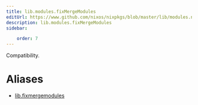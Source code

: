```yaml
---
title: lib.modules.fixMergeModules
editUrl: https://www.github.com/nixos/nixpkgs/blob/master/lib/modules.nix#L1090C21
description: lib.modules.fixMergeModules
sidebar:

    order: 7
---
```


Compatibility.


# Aliases

- [lib.fixmergemodules](/nix-doc-comments/reference/lib/lib-fixmergemodules)


